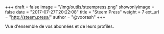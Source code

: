 +++
draft = false
image = "/img/outils/steempress.png"
showonlyimage = false
date = "2017-07-27T20:22:08"
title = "Steem Press"
weight = 7
ext_url = "http://steem.press/"
author = "@voorash"
+++

Vue d'ensemble de vos abonnées et de leurs profiles.

<!--more-->
